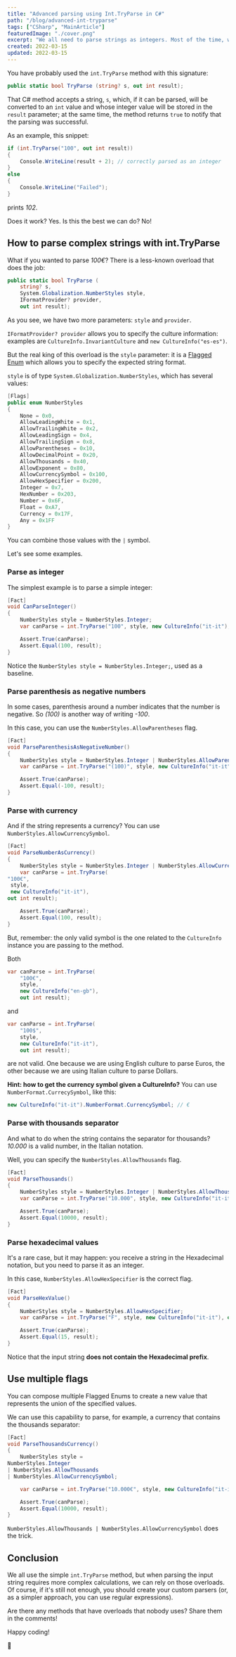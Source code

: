 ```yaml
---
title: "Advanced parsing using Int.TryParse in C#"
path: "/blog/advanced-int-tryparse"
tags: ["CSharp", "MainArticle"]
featuredImage: "./cover.png"
excerpt: "We all need to parse strings as integers. Most of the time, we use int.TryParse(string, out int). But there's a more advanced overload that we can use for complex parsing."
created: 2022-03-15
updated: 2022-03-15
---
```


You have probably used the `int.TryParse` method with this signature:

```cs
public static bool TryParse (string? s, out int result);
```

That C# method accepts a string, `s`, which, if it can be parsed, will be converted to an `int` value and whose integer value will be stored in the `result` parameter; at the same time, the method returns `true` to notify that the parsing was successful.

As an example, this snippet:

```cs
if (int.TryParse("100", out int result))
{
    Console.WriteLine(result + 2); // correctly parsed as an integer
}
else
{
    Console.WriteLine("Failed");
}
```

prints _102_.

Does it work? Yes. Is this the best we can do? No!

## How to parse complex strings with int.TryParse

What if you wanted to parse _100€_? There is a less-known overload that does the job:

```cs
public static bool TryParse (
    string? s,
    System.Globalization.NumberStyles style,
    IFormatProvider? provider,
    out int result);
```

As you see, we have two more parameters: `style` and `provider`.

`IFormatProvider? provider` allows you to specify the culture information: examples are `CultureInfo.InvariantCulture` and `new CultureInfo("es-es")`.

But the real king of this overload is the `style` parameter: it is a [Flagged Enum](https://www.code4it.dev/blog/5-things-enums-csharp#4-flagged-enums "5 things you should know about enums in C#") which allows you to specify the expected string format.

`style` is of type `System.Globalization.NumberStyles`, which has several values:

```cs
[Flags]
public enum NumberStyles
{
    None = 0x0,
    AllowLeadingWhite = 0x1,
    AllowTrailingWhite = 0x2,
    AllowLeadingSign = 0x4,
    AllowTrailingSign = 0x8,
    AllowParentheses = 0x10,
    AllowDecimalPoint = 0x20,
    AllowThousands = 0x40,
    AllowExponent = 0x80,
    AllowCurrencySymbol = 0x100,
    AllowHexSpecifier = 0x200,
    Integer = 0x7,
    HexNumber = 0x203,
    Number = 0x6F,
    Float = 0xA7,
    Currency = 0x17F,
    Any = 0x1FF
}
```

You can combine those values with the `|` symbol.

Let's see some examples.

### Parse as integer

The simplest example is to parse a simple integer:

```cs
[Fact]
void CanParseInteger()
{
    NumberStyles style = NumberStyles.Integer;
    var canParse = int.TryParse("100", style, new CultureInfo("it-it"), out int result);

    Assert.True(canParse);
    Assert.Equal(100, result);
}
```

Notice the `NumberStyles style = NumberStyles.Integer;`, used as a baseline.

### Parse parenthesis as negative numbers

In some cases, parenthesis around a number indicates that the number is negative. So _(100)_ is another way of writing _-100_.

In this case, you can use the `NumberStyles.AllowParentheses` flag.

```cs
[Fact]
void ParseParenthesisAsNegativeNumber()
{
    NumberStyles style = NumberStyles.Integer | NumberStyles.AllowParentheses;
    var canParse = int.TryParse("(100)", style, new CultureInfo("it-it"), out int result);

    Assert.True(canParse);
    Assert.Equal(-100, result);
}
```

### Parse with currency

And if the string represents a currency? You can use `NumberStyles.AllowCurrencySymbol`.

```cs
[Fact]
void ParseNumberAsCurrency()
{
    NumberStyles style = NumberStyles.Integer | NumberStyles.AllowCurrencySymbol;
    var canParse = int.TryParse(
"100€",
 style,
 new CultureInfo("it-it"),
out int result);

    Assert.True(canParse);
    Assert.Equal(100, result);
}
```

But, remember: the only valid symbol is the one related to the `CultureInfo` instance you are passing to the method.

Both

```cs
var canParse = int.TryParse(
    "100€",
    style,
    new CultureInfo("en-gb"),
    out int result);
```

and

```cs
var canParse = int.TryParse(
    "100$",
    style,
    new CultureInfo("it-it"),
    out int result);
```

are not valid. One because we are using English culture to parse Euros, the other because we are using Italian culture to parse Dollars.

**Hint: how to get the currency symbol given a CultureInfo?** You can use `NumberFormat.CurrecySymbol`, like this:

```cs
new CultureInfo("it-it").NumberFormat.CurrencySymbol; // €
```

### Parse with thousands separator

And what to do when the string contains the separator for thousands? _10.000_ is a valid number, in the Italian notation.

Well, you can specify the `NumberStyles.AllowThousands` flag.

```cs
[Fact]
void ParseThousands()
{
    NumberStyles style = NumberStyles.Integer | NumberStyles.AllowThousands;
    var canParse = int.TryParse("10.000", style, new CultureInfo("it-it"), out int result);

    Assert.True(canParse);
    Assert.Equal(10000, result);
}
```

### Parse hexadecimal values

It's a rare case, but it may happen: you receive a string in the Hexadecimal notation, but you need to parse it as an integer.

In this case, `NumberStyles.AllowHexSpecifier` is the correct flag.

```cs
[Fact]
void ParseHexValue()
{
    NumberStyles style = NumberStyles.AllowHexSpecifier;
    var canParse = int.TryParse("F", style, new CultureInfo("it-it"), out int result);

    Assert.True(canParse);
    Assert.Equal(15, result);
}
```

Notice that the input string **does not contain the Hexadecimal prefix**.

## Use multiple flags

You can compose multiple Flagged Enums to create a new value that represents the union of the specified values.

We can use this capability to parse, for example, a currency that contains the thousands separator:

```cs
[Fact]
void ParseThousandsCurrency()
{
    NumberStyles style =
NumberStyles.Integer
| NumberStyles.AllowThousands
| NumberStyles.AllowCurrencySymbol;

    var canParse = int.TryParse("10.000€", style, new CultureInfo("it-it"), out int result);

    Assert.True(canParse);
    Assert.Equal(10000, result);
}
```

`NumberStyles.AllowThousands | NumberStyles.AllowCurrencySymbol` does the trick.

## Conclusion

We all use the simple `int.TryParse` method, but when parsing the input string requires more complex calculations, we can rely on those overloads. Of course, if it's still not enough, you should create your custom parsers (or, as a simpler approach, you can use regular expressions).

Are there any methods that have overloads that nobody uses? Share them in the comments!

Happy coding!

🐧

